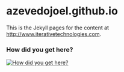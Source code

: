 azevedojoel.github.io
===================

This is the Jekyll pages for the content at http://www.iterativetechnologies.com.

### How did you get here?

[![How did you get here?](http://img.youtube.com/vi/H947PtHmh0Y/0.jpg)](http://www.youtube.com/watch?v=H947PtHmh0Y) 